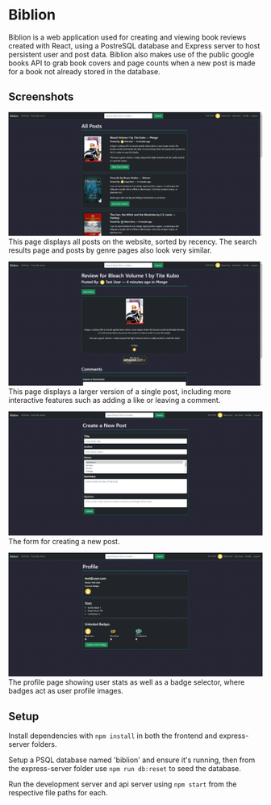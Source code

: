 # Biblion

Biblion is a web application used for creating and viewing book reviews created with React, using a PostreSQL database and Express server to host persistent user and post data.
Biblion also makes use of the public google books API to grab book covers and page counts when a new post is made for a book not already stored in the database.

## Screenshots

!["All Posts"](https://github.com/Rdmptn/biblion/blob/master/docs/All%20Posts.png?raw=true)  
This page displays all posts on the website, sorted by recency. The search results page and posts by genre pages also look very similar.

!["Single Post"](https://github.com/Rdmptn/biblion/blob/master/docs/Single%20Post.png?raw=true)   
This page displays a larger version of a single post, including more interactive features such as adding a like or leaving a comment.

!["Create Post"](https://github.com/Rdmptn/biblion/blob/master/docs/Create%20Post.png?raw=true)   
The form for creating a new post.

!["Profile"](https://github.com/Rdmptn/biblion/blob/master/docs/Profile.png?raw=true)   
The profile page showing user stats as well as a badge selector, where badges act as user profile images.

## Setup

Install dependencies with `npm install` in both the frontend and express-server folders.

Setup a PSQL database named 'biblion' and ensure it's running, then from the express-server folder use `npm run db:reset` to seed the database.

Run the development server and api server using `npm start` from the respective file paths for each.
